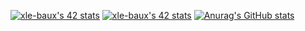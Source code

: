 [![xle-baux's 42 stats](https://badge42.vercel.app/api/v2/cl1m88awo002509l47ysgtq28/stats?cursusId=21&coalitionId=48)](https://github.com/JaeSeoKim/badge42)
[![xle-baux's 42 stats](https://badge42.vercel.app/api/v2/cl1m88awo002509l47ysgtq28/stats?cursusId=9&coalitionId=piscine)](https://github.com/JaeSeoKim/badge42)
[![Anurag's GitHub stats](https://github-readme-stats.vercel.app/api?username=Xavier-LB)](https://github.com/anuraghazra/github-readme-stats)
